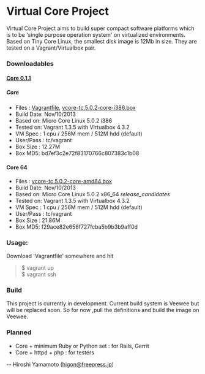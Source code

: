 Virtual Core Project
====================

Virtual Core Project aims to build super compact software platforms
which is to be 'single purpose operation system' on virtualized
environments. Based on Tiny Core Linux, the smallest disk image 
is 12Mb in size. They are tested on a Vagrant/Virtualbox pair.

### Downloadables

#### [**Core** 0.1.1](https://github.com/hyamamoto/virtual-core/releases/tag/0.1.1)

##### **Core**  
* Files : [Vagrantfile](https://github.com/hyamamoto/virtual-core/releases/download/0.1.1/Vagrantfile),  [vcore-tc.5.0.2-core-i386.box](https://github.com/hyamamoto/virtual-core/releases/download/0.1.1/vcore-tc.5.0.2-core-i386.box)
* Build Date: Nov/10/2013
* Based on: Micro Core Linux 5.0.2 i386
* Tested on: Vagrant 1.3.5 with Virtualbox 4.3.2 
* VM Spec    : 1 cpu / 256M mem / 512M hdd (default) 
* User/Pass  : tc/vagrant 
* Box Size : 12.27M 
* Box MD5: bd7ef3c2e72f83170766c807383c1b08 

#### **Core 64**
* Files : [vcore-tc.5.0.2-core-amd64.box](https://github.com/hyamamoto/virtual-core/releases/download/0.1.1/vcore-tc.5.0.2-core-amd64.box)
* Build Date: Nov/10/2013
* Based on: Micro Core Linux 5.0.2 x86_64 *release_candidates*
* Tested on: Vagrant 1.3.5 with Virtualbox 4.3.2 
* VM Spec    : 1 cpu / 256M mem / 512M hdd (default) 
* User/Pass  : tc/vagrant 
* Box Size : 21.86M 
* Box MD5: f29ace82e656f727fcba5b9b3b9aff0d 


### Usage:

Download 'Vagrantfile' somewhere and hit

> $ vagrant up  
> $ vagrant ssh 


### Build

This project is currently in development.  Current build system is
Veewee but will be replaced soon. So for now ,pull the definitions
and build the image on Veewee.


### Planned

* Core + minimum Ruby or Python set : for Rails, Gerrit
* Core + httpd + php : for testers

--
Hiroshi Yamamoto (higon@freepress.jp)
